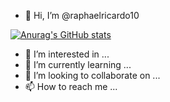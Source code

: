 - 👋 Hi, I’m @raphaelricardo10

[![Anurag's GitHub stats](https://github-readme-stats.vercel.app/api?username=raphaelricardo10)](https://github.com/anuraghazra/github-readme-stats)

- 👀 I’m interested in ...
- 🌱 I’m currently learning ...
- 💞️ I’m looking to collaborate on ...
- 📫 How to reach me ...

<!---
raphaelricardo10/raphaelricardo10 is a ✨ special ✨ repository because its `README.md` (this file) appears on your GitHub profile.
You can click the Preview link to take a look at your changes.
--->
